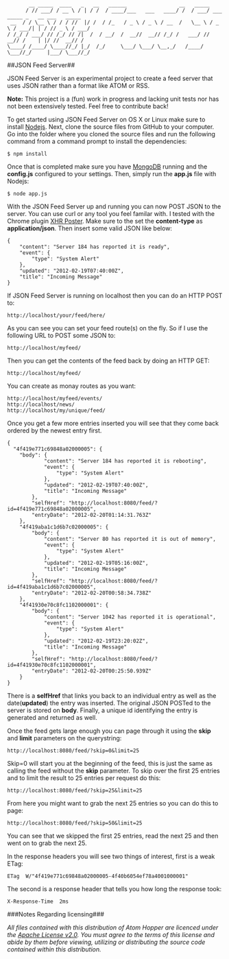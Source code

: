 ```
       __ _____  ____   _   __   ______                 __   _____                               
      / // ___/ / __ \ / | / /  / ____/___   ___   ____/ /  / ___/ ___   _____ _   __ ___   _____
 __  / / \__ \ / / / //  |/ /  / /_   / _ \ / _ \ / __  /   \__ \ / _ \ / ___/| | / // _ \ / ___/
/ /_/ / ___/ // /_/ // /|  /  / __/  /  __//  __// /_/ /   ___/ //  __// /    | |/ //  __// /    
\____/ /____/ \____//_/ |_/  /_/     \___/ \___/ \__,_/   /____/ \___//_/     |___/ \___//_/     
```

##JSON Feed Server##

JSON Feed Server is an experimental project to create a feed server that uses JSON rather than a format like ATOM or RSS.

**Note:** This project is a (fun) work in progress and lacking unit tests nor has not been extensively tested.  Feel free to contribute back!

To get started using JSON Feed Server on OS X or Linux make sure to install [Nodejs](http://nodejs.org).  Next, clone the source files from GitHub to your computer.  Go into the folder where you cloned the source files and run the following command from a command prompt to install the dependencies:

```
$ npm install
```

Once that is completed make sure you have [MongoDB](http://mongodb.org) running and the **config.js** configured to your settings.  Then, simply run the **app.js** file with Nodejs:

```
$ node app.js
```

With the JSON Feed Server up and running you can now POST JSON to the server.  You can use curl or any tool you feel familar with.  I tested with the Chrome plugin [XHR Poster](https://chrome.google.com/webstore/detail/akdbimilobjkfhgamdhneckaifceicen).  Make sure to the set the **content-type** as **application/json**.  Then insert some valid JSON like below:

```
{
    "content": "Server 184 has reported it is ready",
    "event": {
        "type": "System Alert"
    },
    "updated": "2012-02-19T07:40:00Z",
    "title": "Incoming Message"
}
```

If JSON Feed Server is running on localhost then you can do an HTTP POST to:

```
http://localhost/your/feed/here/
```

As you can see you can set your feed route(s) on the fly.  So if I use the following URL to POST some JSON to:

```
http://localhost/myfeed/
```

Then you can get the contents of the feed back by doing an HTTP GET:

```
http://localhost/myfeed/
```

You can create as monay routes as you want:

```
http://localhost/myfeed/events/
http://localhost/news/
http://localhost/my/unique/feed/
```

Once you get a few more entries inserted you will see that they come back ordered by the newest entry first.

```
{
  "4f419e771c69848a02000005": {
  	"body": {
			"content": "Server 184 has reported it is rebooting", 
			"event": {
				"type": "System Alert"
			}, 
			"updated": "2012-02-19T07:40:00Z", 
			"title": "Incoming Message"
		}, 
		"selfHref": "http://localhost:8080/feed/?id=4f419e771c69848a02000005", 
		"entryDate": "2012-02-20T01:14:31.763Z"
	}, 
	"4f419aba1c1d6b7c02000005": {
		"body": {
			"content": "Server 80 has reported it is out of memory", 
			"event": {
				"type": "System Alert"
			}, 
			"updated": "2012-02-19T05:16:00Z", 
			"title": "Incoming Message"
		}, 
		"selfHref": "http://localhost:8080/feed/?id=4f419aba1c1d6b7c02000005", 
		"entryDate": "2012-02-20T00:58:34.738Z"
	}, 
	"4f41930e70c8fc1102000001": {
		"body": {
			"content": "Server 1042 has reported it is operational", 
			"event": {
				"type": "System Alert"
			}, 
			"updated": "2012-02-19T23:20:02Z", 
			"title": "Incoming Message"
		}, 
		"selfHref": "http://localhost:8080/feed/?id=4f41930e70c8fc1102000001", 
		"entryDate": "2012-02-20T00:25:50.939Z"
	}
}
```

There is a **selfHref** that links you back to an individual entry as well as the date(**updated**) the entry was inserted.  The original JSON POSTed to the server is stored on **body**.  Finally, a unique id identifying the entry is generated and returned as well.

Once the feed gets large enough you can page through it using the **skip** and **limit** parameters on the querystring:

```
http://localhost:8080/feed/?skip=0&limit=25
```

Skip=0 will start you at the beginning of the feed, this is just the same as calling the feed without the **skip** parameter.  To skip over the first 25 entries and to limit the result to 25 entries per request do this:

```
http://localhost:8080/feed/?skip=25&limit=25
```

From here you might want to grab the next 25 entries so you can do this to page:

```
http://localhost:8080/feed/?skip=50&limit=25
```

You can see that we skipped the first 25 entries, read the next 25 and then went on to grab the next 25.

In the response headers you will see two things of interest, first is a weak ETag:

```
ETag  W/"4f419e771c69848a02000005-4f40b6054ef78a4001000001"
```

The second is a response header that tells you how long the response took:

```
X-Response-Time  2ms
```

###Notes Regarding licensing###

*All files contained with this distribution of Atom Hopper are licenced 
under the [Apache License v2.0](http://www.apache.org/licenses/LICENSE-2.0).
You must agree to the terms of this license and abide by them before
viewing, utilizing or distributing the source code contained within this distribution.*
                                                                                                 